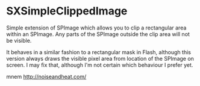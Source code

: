 SXSimpleClippedImage
====================

Simple extension of SPImage which allows you to clip a rectangular area
within an SPImage. Any parts of the SPImage outside the clip area will 
not be visible.

It behaves in a similar fashion to a rectangular mask in Flash, although
this version always draws the visible pixel area from location of the 
SPImage on screen. I may fix that, although I'm not certain which
behaviour I prefer yet.


mnem
http://noiseandheat.com/
